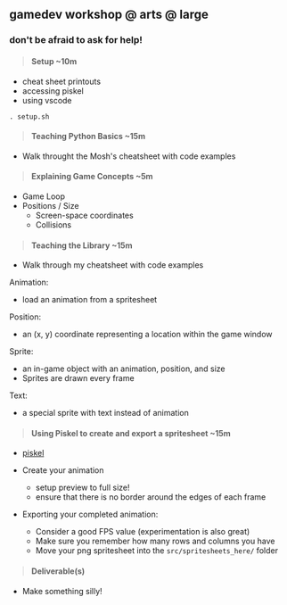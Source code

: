 ## gamedev workshop @ arts @ large
### don't be afraid to ask for help!

>#### Setup ~10m
* cheat sheet printouts
* accessing piskel
* using vscode
```
. setup.sh
```

>#### Teaching Python Basics ~15m
* Walk throught the Mosh's cheatsheet with code examples

>#### Explaining Game Concepts ~5m
* Game Loop
* Positions / Size
    * Screen-space coordinates
    * Collisions

>#### Teaching the Library ~15m
* Walk through my cheatsheet with code examples

Animation:
* load an animation from a spritesheet

Position:
* an (x, y) coordinate representing a location within the game window

Sprite:
* an in-game object with an animation, position, and size
* Sprites are drawn every frame

Text:
* a special sprite with text instead of animation

>#### Using Piskel to create and export a spritesheet ~15m
* [piskel](https://www.piskelapp.com/p/create/sprite/)
* Create your animation
    * setup preview to full size!
    * ensure that there is no border around the edges of each frame

* Exporting your completed animation:
    * Consider a good FPS value (experimentation is also great)
    * Make sure you remember how many rows and columns you have
    * Move your png spritesheet into the `src/spritesheets_here/` folder

>#### Deliverable(s)
* Make something silly!


